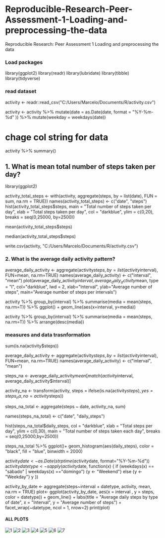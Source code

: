 # Reproducible-Research-Peer-Assessment-1-Loading-and-preprocessing-the-data
Reproducible Research: Peer Assessment 1 Loading and preprocessing the data


### Load packages

library(ggplot2)
library(readr)
library(lubridate)
library(tibble)
library(tidyverse)



### read dataset


activity <- readr::read_csv("C:/Users/Marcelo/Documents/R/activity.csv")


activity <- activity %>% mutate(date = as.Date(date, format = "%Y-%m-%d" )) %>%
  mutate(weekday = weekdays(date))



# chage col string for data


activity %>% summary()


##  1. What is mean total number of steps taken per day?

library(ggplot2)

activity_total_steps <- with(activity, aggregate(steps, by = list(date), FUN = sum, na.rm = TRUE))
names(activity_total_steps) <- c("date", "steps")
hist(activity_total_steps$steps, main = "Total number of steps taken per day", xlab = "Total steps taken per day", col = "darkblue", ylim = c(0,20), breaks = seq(0,25000, by=2500))


mean(activity_total_steps$steps)



median(activity_total_steps$steps)


write.csv(activity, "C:/Users/Marcelo/Documents/R/activity.csv")


### 2. What is the average daily activity pattern?

average_daily_activity <- aggregate(activity$steps, by=list(activity$interval), FUN=mean, na.rm=TRUE)
names(average_daily_activity) <- c("interval", "mean")
plot(average_daily_activity$interval, average_daily_activity$mean, type = "l", col="darkblue", lwd = 2, xlab="Interval", ylab="Average number of steps", main="Average number of steps per intervals")

activity %>% group_by(interval) %>% 
  summarise(media = mean(steps, na.rm=T)) %>% 
  ggplot() + 
  geom_line(aes(x=interval, y=media))


activity %>% group_by(interval) %>% 
  summarise(media = mean(steps, na.rm=T)) %>% 
  arrange(desc(media))

### measures and data trasnformation

sum(is.na(activity$steps))

average_daily_activity <- aggregate(activity$steps, by=list(activity$interval), FUN=mean, na.rm=TRUE)
names(average_daily_activity) <- c("interval", "mean")

steps_na <- average_daily_activity$mean[match(activity$interval, average_daily_activity$interval)]

activity_na <- transform(activity, steps = ifelse(is.na(activity$steps), yes = steps_na, no = activity$steps))

steps_na_total <- aggregate(steps ~ date, activity_na, sum)

names(steps_na_total) <- c("date", "daily_steps")

hist(steps_na_total$daily_steps, col = "darkblue", xlab = "Total steps per day", ylim = c(0,30), main = "Total number of steps taken each day", breaks = seq(0,25000,by=2500))

steps_na_total %>% ggplot()+
  geom_histogram(aes(daily_steps), color = "black", fill = "blue", binwidth = 2000)

activity$date <- as.Date(strptime(activity$date, format="%Y-%m-%d"))
activity$datetype <- sapply(activity$date, function(x) {
        if (weekdays(x) == "sábado" | weekdays(x) =="domingo") 
                {y <- "Weekend"} else 
                {y <- "Weekday"}
                y
        })




activity_by_date <- aggregate(steps~interval + datetype, activity, mean, na.rm = TRUE)
plot<- ggplot(activity_by_date, aes(x = interval , y = steps, color = datetype)) +
       geom_line() +
       labs(title = "Average daily steps by type of date", x = "Interval", y = "Average number of steps") +
       facet_wrap(~datetype, ncol = 1, nrow=2)
print(plot)

#### ALL PLOTS


![1](https://user-images.githubusercontent.com/96654326/155806656-2e116aff-c86c-43f9-81b9-69f170a02b2a.png)
![2](https://user-images.githubusercontent.com/96654326/155806662-12dc5443-4a7b-4fe7-9748-84bc45162a38.png)
![3](https://user-images.githubusercontent.com/96654326/155806663-5cf227d6-33ce-45c3-8785-1e87cc068e1b.png)
![4](https://user-images.githubusercontent.com/96654326/155806665-4ca83640-2b1d-47ad-9a40-73ded141bef3.png)
![5](https://user-images.githubusercontent.com/96654326/155806667-06ba39af-5a76-4564-933a-390a8ba6d02a.png)
![6](https://user-images.githubusercontent.com/96654326/155806672-bff39c1c-8836-4ea7-81b0-4ad7772caf9b.png)
![7](https://user-images.githubusercontent.com/96654326/155806674-d7c40090-af1d-4872-8219-e65687b9a33b.png)



